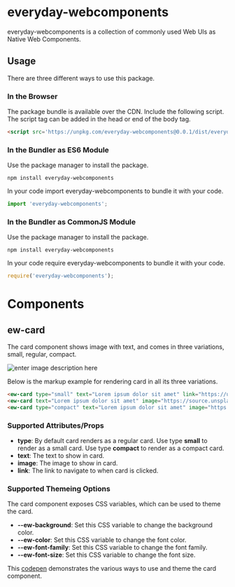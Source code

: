 # everyday-webcomponents
everyday-webcomponents is a collection of commonly used Web UIs as Native Web Components.

## Usage
There are three different ways to use this package.

### In the Browser
The package bundle is available over the CDN. Include the following script. The script tag can be added in the head or end of the body tag.

```html
<script src='https://unpkg.com/everyday-webcomponents@0.0.1/dist/everyday-webcomponents.min.js'></script>
```

### In the Bundler as ES6 Module
Use the package manager to install the package.

```
npm install everyday-webcomponents
```

In your code import everyday-webcomponents to bundle it with your code.

```ts
import 'everyday-webcomponents';
```

### In the Bundler as CommonJS Module
Use the package manager to install the package.

```
npm install everyday-webcomponents
```

In your code require everyday-webcomponents to bundle it with your code.

```ts
require('everyday-webcomponents');
```
# Components
## ew-card
The card component shows image with text, and comes in three variations, small, regular, compact.

![enter image description here](https://shekam.azureedge.net/everyday-webcomponents/image-1.png)

Below is the markup example for rendering card in all its three variations.

```html
<ew-card type="small" text="Lorem ipsum dolor sit amet" link="https://unsplash.com"></ew-card>
<ew-card text="Lorem ipsum dolor sit amet" image="https://source.unsplash.com/random/300x174" link="https://unsplash.com"></ew-card>
<ew-card type="compact" text="Lorem ipsum dolor sit amet" image="https://source.unsplash.com/random/300x174" link="https://unsplash.com"></ew-card>
```

### Supported Attributes/Props

- **type**: By default card renders as a regular card. Use type **small** to render as a small card. Use type **compact** to render as a compact card.
- **text**: The text to show in card.
- **image**: The image to show in card.
- **link**: The link to navigate to when card is clicked.

### Supported Themeing Options
The card component exposes CSS variables, which can be used to theme the card.

- **--ew-background**: Set this CSS variable to change the background color.
- **--ew-color**: Set this CSS variable to change the font color.
- **--ew-font-family**: Set this CSS variable to change the font family.
- **--ew-font-size**: Set this CSS variable to change the font size.

This [codepen](https://codepen.io/sheeshpaul/pen/jONddNN) demonstrates the various ways to use and theme the card component.